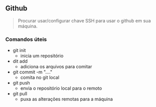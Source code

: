 ## Github

> Procurar usar/configurar chave SSH para usar
> o github em sua máquina.

### Comandos úteis

* git init
  - inicia um repositório
* dit add
  - adiciona os arquivos para comitar
* git commit -m "...."
  - comita no git local
* git push
  - envia o repositório local para o remoto
* git pull
  - puxa as alterações remotas para a máquina